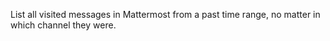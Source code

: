 List all visited messages in Mattermost from a past time range, no matter in which channel they were.

